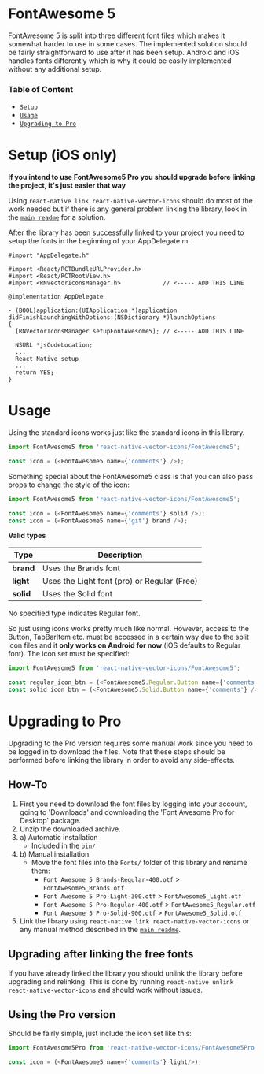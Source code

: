 # FontAwesome 5

FontAwesome 5 is split into three different font files which makes it somewhat
harder to use in some cases. The implemented solution should be fairly
straightforward to use after it has been setup. 
Android and iOS handles fonts differently which is why it could be
easily implemented without any additional setup.

### Table of Content

* [`Setup`](#setup-ios-only)
* [`Usage`](#usage)
* [`Upgrading to Pro`](#upgrading-to-pro)

# Setup (iOS only)

**If you intend to use FontAwesome5 Pro you should upgrade before linking the
project, it's just easier that way**

Using ```react-native link react-native-vector-icons``` should do most of the
work needed but if there is any general problem linking the library, look in
the [`main readme`](README.md) for a solution.

After the library has been successfully linked to your project you need to
setup the fonts in the beginning of your AppDelegate.m.

```objc
#import "AppDelegate.h"

#import <React/RCTBundleURLProvider.h>
#import <React/RCTRootView.h>
#import <RNVectorIconsManager.h>            // <----- ADD THIS LINE

@implementation AppDelegate

- (BOOL)application:(UIApplication *)application didFinishLaunchingWithOptions:(NSDictionary *)launchOptions
{
  [RNVectorIconsManager setupFontAwesome5]; // <----- ADD THIS LINE

  NSURL *jsCodeLocation;
  ...
  React Native setup
  ...
  return YES;
}
```

# Usage

Using the standard icons works just like the standard icons in this library.

```javascript
import FontAwesome5 from 'react-native-vector-icons/FontAwesome5';

const icon = (<FontAwesome5 name={'comments'} />);
```

Something special about the FontAwesome5 class is that you can also pass props
to change the style of the icon:

```javascript
import FontAwesome5 from 'react-native-vector-icons/FontAwesome5';

const icon = (<FontAwesome5 name={'comments'} solid />);
const icon = (<FontAwesome5 name={'git'} brand />);
```

**Valid types**

| Type        | Description |
| --- | --- |
| **brand**   | Uses the Brands font |
| **light**   | Uses the Light font (pro) or Regular (Free) |
| **solid**   | Uses the Solid font |

No specified type indicates Regular font.

So just using icons works pretty much like normal. However, access to the
Button, TabBarItem etc. must be accessed in a certain way due to the split
icon files and it **only works on Android for now** (iOS defaults to
Regular font).
The icon set must be specified:

```javascript
import FontAwesome5 from 'react-native-vector-icons/FontAwesome5';

const regular_icon_btn = (<FontAwesome5.Regular.Button name={'comments'} />);
const solid_icon_btn = (<FontAwesome5.Solid.Button name={'comments'} />);
```

# Upgrading to Pro

Upgrading to the Pro version requires some manual work since you need to be
logged in to download the files. Note that these steps should be performed
before linking the library in order to avoid any side-effects.

## How-To

1. First you need to download the font files by logging into your account,
going to 'Downloads' and downloading the 'Font Awesome Pro for Desktop'
package.
2. Unzip the downloaded archive.
3. a) Automatic installation
    * Included in the ```bin/```
3. b) Manual installation
    * Move the font files into the ```Fonts/``` folder of this library and rename
      them:
        * ```Font Awesome 5 Brands-Regular-400.otf``` > ```FontAwesome5_Brands.otf```
        * ```Font Awesome 5 Pro-Light-300.otf``` > ```FontAwesome5_Light.otf```
        * ```Font Awesome 5 Pro-Regular-400.otf``` > ```FontAwesome5_Regular.otf```
        * ```Font Awesome 5 Pro-Solid-900.otf``` > ```FontAwesome5_Solid.otf```
4. Link the library using ```react-native link react-native-vector-icons```
or any manual method described in the [`main readme`](README.md).

## Upgrading after linking the free fonts
If you have already linked the library you should unlink the library before
upgrading and relinking. This is done by running ```react-native unlink
react-native-vector-icons``` and should work without issues.

## Using the Pro version

Should be fairly simple, just include the icon set like this:
```javascript
import FontAwesome5Pro from 'react-native-vector-icons/FontAwesome5Pro';

const icon = (<FontAwesome5 name={'comments'} light/>);
```
